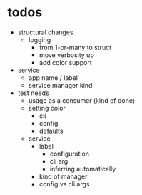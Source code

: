 # todos

- structural changes
  - logging
    - from 1-or-many to struct
    - move verbosity up
    - add color support
- service
  - app name / label
  - service manager kind
- test needs
  - usage as a consumer (kind of done)
  - setting color
    - cli
    - config
    - defaults
  - service
    - label
      - configuration
      - cli arg
      - inferring automatically
    - kind of manager
    - config vs cli args
